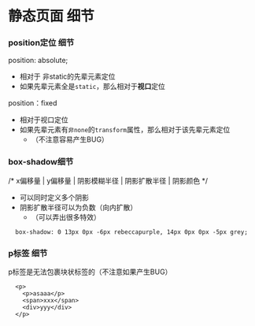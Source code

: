 # 静态页面 细节

### position定位 细节

position: absolute;
* 相对于 非static的先辈元素定位
* 如果先辈元素全是`static`，那么相对于**视口**定位

position：fixed
* 相对于视口定位
* 如果先辈元素有`非none`的`transform`属性，那么相对于该先辈元素定位
  * （不注意容易产生BUG）

### box-shadow细节

/* x偏移量 | y偏移量 | 阴影模糊半径 | 阴影扩散半径 | 阴影颜色 */
* 可以同时定义多个阴影
* 阴影扩散半径可以为负数（向内扩散）
  * （可以弄出很多特效）

```
  box-shadow: 0 13px 0px -6px rebeccapurple, 14px 0px 0px -5px grey;
```

### p标签 细节

p标签是无法包裹块状标签的（不注意如果产生BUG）
```
  <p>
    <p>asaaa</p>
    <span>xxx</span>
    <div>yyy</div>
  </p>
```